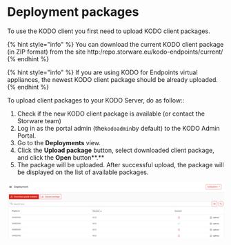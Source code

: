 # Deployment packages

To use the KODO client you first need to upload KODO client packages.

{% hint style="info" %}
You can download the current KODO client package  \(in ZIP format\) from the site http:/repo.storware.eu/kodo-endpoints/current/
{% endhint %}

{% hint style="info" %}
If you are using KODO for Endpoints virtual appliances, the newest KODO client package should be already uploaded.
{% endhint %}

To upload client packages to your KODO Server,  do as follow::

1. Check if the new KODO client package is available \(or contact the Storware team\)
2. Log in as the portal admin \(the`kodoadmin`by default\) to the KODO Admin Portal.
3. Go to the **Deployments** view.
4. Click the **Upload package** button, select downloaded client package, and click the **Open** button**.**
5. The package will be uploaded.  After successful upload, the package will be displayed on the list of available packages.

![](../../.gitbook/assets/image%20%2898%29.png)



